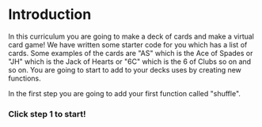 # Introduction  
In this curriculum you are going to make a deck of cards and make a virtual card game!
We have written some starter code for you which has a list of cards.
Some examples of the cards are "AS" which is the Ace of Spades or "JH" which is the Jack of Hearts or "6C" which is the 6 of Clubs so on and so on.
You are going to start to add to your decks uses by creating new functions.

In the first step you are going to add your first function called "shuffle".  
### Click step 1 to start!
